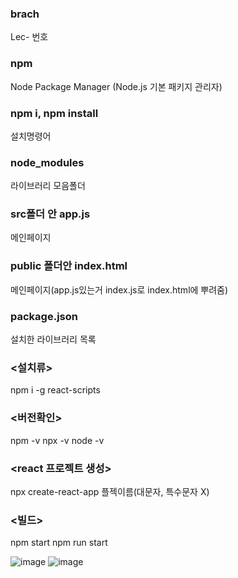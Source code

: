 ### brach
Lec- 번호

### npm 
Node Package Manager (Node.js 기본 패키지 관리자)

### npm i, npm install 
설치명령어

### node_modules
라이브러리 모음폴더

### src폴더 안 app.js
메인페이지

### public 폴더안 index.html
메인페이지(app.js있는거 index.js로 index.html에 뿌려줌)

### package.json
설치한 라이브러리 목록


### <설치류>
npm i -g react-scripts

### <버전확인>
npm -v 
npx -v
node -v

### <react 프로젝트 생성>
npx create-react-app 플젝이름(대문자, 특수문자 X)

### <빌드>
npm start
npm run start

![image](https://user-images.githubusercontent.com/86578107/215223188-9d01412e-82e3-4949-9de8-457cfafcbe3d.png)
![image](https://user-images.githubusercontent.com/86578107/215223201-081d1b81-7782-4dc5-8900-dff4279edd15.png)


